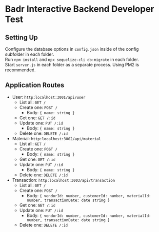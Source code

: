# Badr Interactive Backend Developer Test
## Setting Up
Configure the database options in `config.json` inside of the config subfolder in each folder. <br/>
Run `npm install` and `npx sequelize-cli db:migrate` in each folder. <br/>
Start `server.js` in each folder as a separate process. Using PM2 is recommended.

## Application Routes
- User: `http:localhost:3001/api/user`
  - List all: `GET /`
  - Create one: `POST /`
    - Body: `{ name: string }`
  - Get one: `GET /:id`
  - Update one: `PUT /:id`
    - Body: `{ name: string }`
  - Delete one: `DELETE /:id`
- Material: `http:localhost:3002/api/material`
  - List all: `GET /`
  - Create one: `POST /`
    - Body: `{ name: string }`
  - Get one: `GET /:id`
  - Update one: `PUT /:id`
    - Body: `{ name: string }`
  - Delete one: `DELETE /:id`
- Transaction: `http:localhost:3003/api/transaction`
  - List all: `GET /`
  - Create one: `POST /`
    - Body: `{ vendorId: number, customerId: number, materialId: number, transactionDate: date string }`
  - Get one: `GET /:id`
  - Update one: `PUT /:id`
    - Body: `{ vendorId: number, customerId: number, materialId: number, transactionDate: date string }`
  - Delete one: `DELETE /:id`